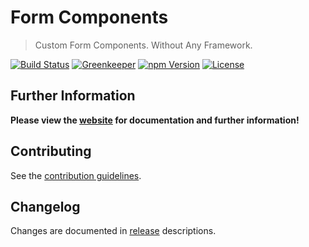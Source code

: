 # Form Components

> Custom Form Components. Without Any Framework.

[![Build Status](https://img.shields.io/travis/julmot/form-components/master.svg)](https://travis-ci.org/julmot/form-components)
[![Greenkeeper](https://badges.greenkeeper.io/julmot/form-components.svg)](https://github.com/julmot/form-components)
[![npm Version](https://img.shields.io/npm/v/@julmot/form-components.svg)](https://www.npmjs.com/package/@julmot/form-components)
[![License](https://img.shields.io/badge/license-MIT-blue.svg)](https://raw.githubusercontent.com/julmot/form-components/master/LICENSE)

## Further Information

**Please view the [website](https://form-components.io/) for documentation and further information!**

## Contributing

See the [contribution guidelines](./CONTRIBUTING.md).

## Changelog

Changes are documented in [release](https://github.com/julmot/form-components/releases) descriptions.  
